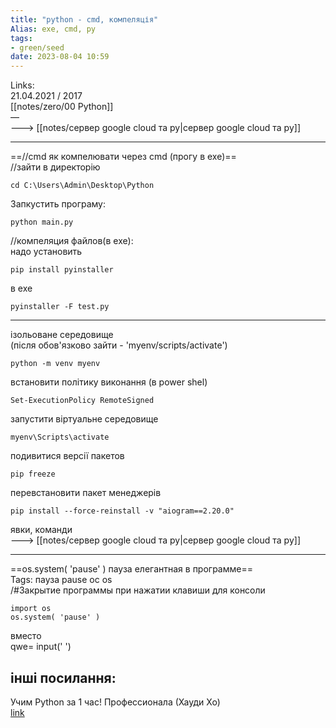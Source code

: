 ```yaml
---
title: "python - cmd, компеляція"
Alias: exe, cmd, py
tags:
- green/seed
date: 2023-08-04 10:59
---
```

Links:  
21.04.2021 / 2017  
[[notes/zero/00 Python]]  
—  
---> [[notes/сервер google cloud та py|сервер google cloud та py]]

---
==//cmd як компелювати через cmd (прогу в exe)==  
//зайти в директорію  
~~~
cd C:\Users\Admin\Desktop\Python
  ~~~
Запкустить програму:

```
python main.py
```

//компеляция файлов(в exe):  
надо установить 

```
pip install pyinstaller
```

в exe

```
pyinstaller -F test.py
```

---
ізольоване середовище  
(після обов'язково зайти - 'myenv/scripts/activate')

```
python -m venv myenv
```

встановити політику виконання (в power shel)

```
Set-ExecutionPolicy RemoteSigned
```

запустити віртуальне середовище

```
myenv\Scripts\activate
```

подивитися версії пакетов

```
pip freeze
```

перевстановити пакет менеджерів

```
pip install --force-reinstall -v "aiogram==2.20.0"
```

явки, команди  
---> [[notes/сервер google cloud та py|сервер google cloud та py]]

---

==os.system( 'pause' ) пауза елегантная в программе==  
Tags:  пауза pause ос os  
/#Закрытие программы при нажатии клавиши для консоли	

```
import os
os.system( 'pause' )
```

вместо  
qwe= input('  ')

  
## інші посилання:
Учим Python за 1 час!  Профессионала (Хауди Хо)  
[link](https://www.youtube.com/watch?v=fp5-XQFr_nk)  
